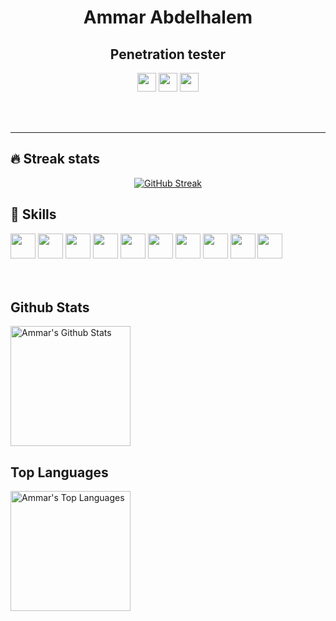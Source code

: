 <div align="center">

<h1>Ammar Abdelhalem</h1>

## Penetration tester
</div>
<p align="center">
    <a href="https://www.linkedin.com/in/ammar-abdelhalem-5ba905217/">
    <img src="https://cdn-icons-png.flaticon.com/512/145/145807.png"width="30"></a>
    <a href="https://www.linkedin.com/in/ammar-abdelhalem-5ba905217/">
    <img src="https://cdn-icons-png.flaticon.com/512/733/733579.png"width="30"></a>
    <a href="mailto:ammarabdelhalem19@gmail.com">
    <img src="https://cdn-icons-png.flaticon.com/512/732/732200.png"width="30"></a>
</p>

<br><br>

--- 

<!-- ## 📘 My Repos

<p align="left">
    <a href="https://github.com/AmmarAbdelhalem/Full-sql-manual"><img width="250" src="https://denvercoder1-github-readme-stats.vercel.app/api/pin/?username=AmmarAbdelhalem&repo=Full-sql-manual&theme=react&bg_color=1F222E&title_color=6FF71E&hide_border=true&icon_color=6FF71E&show_icons=false" alt="Full-sql-manual"></a>
    <a href="https://github.com/AmmarAbdelhalem/VULN"><img width="250" src="https://denvercoder1-github-readme-stats.vercel.app/api/pin/?username=AmmarAbdelhalem&repo=VULN&theme=react&bg_color=1F222E&title_color=6FF71E&hide_border=true&icon_color=6FF71E&show_icons=false" alt="VULN"></a>
    <a href="https://github.com/AmmarAbdelhalem/TCP_SERVER"><img width="250" src="https://denvercoder1-github-readme-stats.vercel.app/api/pin/?username=AmmarAbdelhalem&repo=TCP_SERVER&theme=react&bg_color=1F222E&title_color=6FF71E&hide_border=true&icon_color=6FF71E&show_icons=false" alt="TCP_SERVER"></a>
    <a href="https://github.com/AmmarAbdelhalem/Java_Calculator"><img width="250" src="https://denvercoder1-github-readme-stats.vercel.app/api/pin/?username=AmmarAbdelhalem&repo=Java_Calculator&theme=react&bg_color=1F222E&title_color=6FF71E&hide_border=true&icon_color=6FF71E&show_icons=false" alt="Java_Calculator"></a>
</p> -->

## 🔥 Streak stats
<div align="center">

[![GitHub Streak](https://streak-stats.demolab.com/?user=AmmarAbdelhalem&theme=react&hide_border=true&titlecolor=F85D7F)](https://git.io/streak-stats)

</div>

## 🤹 Skills

<div align="left">
    <img src="https://cdn-icons-png.flaticon.com/512/5968/5968350.png" width="40">
    <img src="https://cdn-icons-png.flaticon.com/512/5968/5968282.png" width="40">
    <img src="https://img.icons8.com/color/512/bash.png" width="40">
    <img src="https://cdn-icons-png.flaticon.com/512/6132/6132222.png" width="40">
    <img src="https://cdn-icons-png.flaticon.com/512/5968/5968332.png" width="40">
    <img src="https://cdn-icons-png.flaticon.com/512/5968/5968292.png" width="40">
    <img src="https://cdn-icons-png.flaticon.com/512/1051/1051277.png" width="40">
    <img src="https://cdn-icons-png.flaticon.com/512/732/732190.png" width="40">
    <img src="https://cdn-icons-png.flaticon.com/512/603/603201.png" width="40">
    <img src="https://cdn-icons-png.flaticon.com/512/6132/6132219.png" width=40>
</div>

<br>




<br>

## Github Stats

<a href="https://github.com/AmmarAbdelhalem"><img alt="Ammar's Github Stats" src="https://denvercoder1-github-readme-stats.vercel.app/api/?username=AmmarAbdelhalem&show_icons=true&include_all_commits=true&count_private=true&theme=react&hide_border=true&bg_color=0000&title_color=6FF71E&icon_color=6FF71E" height="192px"/></a>



## Top Languages

<a href="https://github.com/AmmarAbdelahalem"><img alt="Ammar's Top Languages" src="https://github-readme-stats.vercel.app/api/top-langs/?username=AmmarAbdelhalem&langs_count=8&layout=compact&theme=react&hide_border=true&bg_color=0000&title_color=6FF71E&icon_color=6FF71E&hide=Jupyter%20Notebook" height="192px"/></a>
